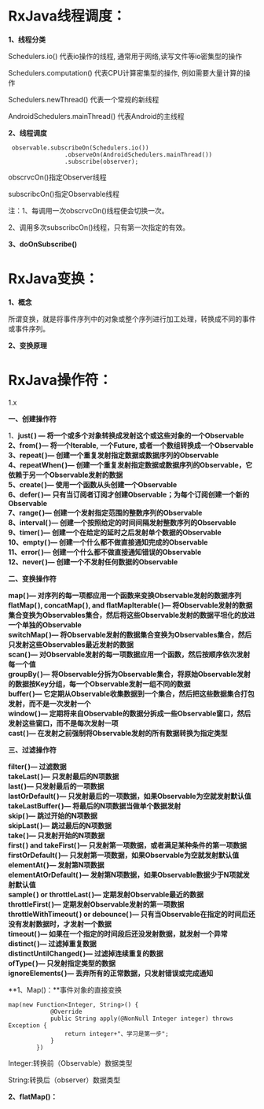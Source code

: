 # RxJava线程调度：

**1、线程分类**

Schedulers.io\(\) 代表io操作的线程, 通常用于网络,读写文件等io密集型的操作

Schedulers.computation\(\) 代表CPU计算密集型的操作, 例如需要大量计算的操作

Schedulers.newThread\(\) 代表一个常规的新线程

AndroidSchedulers.mainThread\(\) 代表Android的主线程

**2、线程调度**

```
 observable.subscribeOn(Schedulers.io())
                .observeOn(AndroidSchedulers.mainThread())
                .subscribe(observer);
```

obscrvcOn\(\)指定Observer线程

subscribcOn\(\)指定Observable线程

注：1、每调用一次obscrvcOn\(\)线程便会切换一次。

2、调用多次subscribcOn\(\)线程，只有第一次指定的有效。

**3、doOnSubscribe\(\)**

# RxJava变换：

**1、概念**

所谓变换，就是将事件序列中的对象或整个序列进行加工处理，转换成不同的事件或事件序列。

**2、变换原理**

# RxJava操作符：

1.x

**一、创建操作符**

1、**just\( \) — 将一个或多个对象转换成发射这个或这些对象的一个Observable  
2、from\( \)— 将一个Iterable, 一个Future, 或者一个数组转换成一个Observable  
3、repeat\( \)— 创建一个重复发射指定数据或数据序列的Observable  
4、repeatWhen\( \)— 创建一个重复发射指定数据或数据序列的Observable，它依赖于另一个Observable发射的数据  
5、create\( \)— 使用一个函数从头创建一个Observable  
6、defer\( \)— 只有当订阅者订阅才创建Observable；为每个订阅创建一个新的Observable  
7、range\( \)— 创建一个发射指定范围的整数序列的Observable  
8、interval\( \)— 创建一个按照给定的时间间隔发射整数序列的Observable  
9、timer\( \)— 创建一个在给定的延时之后发射单个数据的Observable  
10、empty\( \)— 创建一个什么都不做直接通知完成的Observable  
11、error\( \)— 创建一个什么都不做直接通知错误的Observable  
12、never\( \)— 创建一个不发射任何数据的Observable**

**二、变换操作符**

**map\( \)— 对序列的每一项都应用一个函数来变换Observable发射的数据序列  
flatMap\( \), concatMap\( \), and flatMapIterable\( \)— 将Observable发射的数据集合变换为Observables集合，然后将这些Observable发射的数据平坦化的放进一个单独的Observable  
switchMap\( \)— 将Observable发射的数据集合变换为Observables集合，然后只发射这些Observables最近发射的数据  
scan\( \)— 对Observable发射的每一项数据应用一个函数，然后按顺序依次发射每一个值  
groupBy\( \)— 将Observable分拆为Observable集合，将原始Observable发射的数据按Key分组，每一个Observable发射一组不同的数据  
buffer\( \)— 它定期从Observable收集数据到一个集合，然后把这些数据集合打包发射，而不是一次发射一个  
window\( \)— 定期将来自Observable的数据分拆成一些Observable窗口，然后发射这些窗口，而不是每次发射一项  
cast\( \)— 在发射之前强制将Observable发射的所有数据转换为指定类型**

**三、过滤操作符**

**filter\( \)— 过滤数据  
takeLast\( \)— 只发射最后的N项数据  
last\( \)— 只发射最后的一项数据  
lastOrDefault\( \)— 只发射最后的一项数据，如果Observable为空就发射默认值  
takeLastBuffer\( \)— 将最后的N项数据当做单个数据发射  
skip\( \)— 跳过开始的N项数据  
skipLast\( \)— 跳过最后的N项数据  
take\( \)— 只发射开始的N项数据  
first\( \) and takeFirst\( \)— 只发射第一项数据，或者满足某种条件的第一项数据  
firstOrDefault\( \)— 只发射第一项数据，如果Observable为空就发射默认值  
elementAt\( \)— 发射第N项数据  
elementAtOrDefault\( \)— 发射第N项数据，如果Observable数据少于N项就发射默认值  
sample\( \) or throttleLast\( \)— 定期发射Observable最近的数据  
throttleFirst\( \)— 定期发射Observable发射的第一项数据  
throttleWithTimeout\( \) or debounce\( \)— 只有当Observable在指定的时间后还没有发射数据时，才发射一个数据  
timeout\( \)— 如果在一个指定的时间段后还没发射数据，就发射一个异常  
distinct\( \)— 过滤掉重复数据  
distinctUntilChanged\( \)— 过滤掉连续重复的数据  
ofType\( \)— 只发射指定类型的数据  
ignoreElements\( \)— 丢弃所有的正常数据，只发射错误或完成通知**

**1、Map\(\)：**事件对象的直接变换

```
map(new Function<Integer, String>() {
            @Override
            public String apply(@NonNull Integer integer) throws Exception {
                return integer+"、学习是第一步";
            }
        })
```

Integer:转换前（Observable）数据类型

String:转换后（observer）数据类型

**2、flatMap\(\)：**


